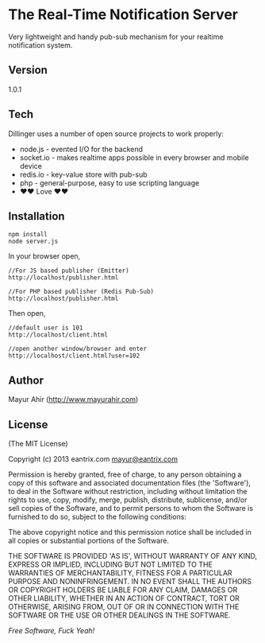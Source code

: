 The Real-Time Notification Server
=========

Very lightweight and handy pub-sub mechanism for your realtime notification system.

Version
-

1.0.1

Tech
-----------

Dillinger uses a number of open source projects to work properly:

* node.js - evented I/O for the backend
* socket.io - makes realtime apps possible in every browser and mobile device
* redis.io - key-value store with pub-sub
* php - general-purpose, easy to use scripting language 
* ♥♥ Love ♥♥

Installation
--------------

```
npm install
node server.js
```
In your browser open,
```
//For JS based publisher (Emitter)
http://localhost/publisher.html

//For PHP based publisher (Redis Pub-Sub)
http://localhost/publisher.html
```

Then open,
```
//default user is 101
http://localhost/client.html

//open another window/browser and enter
http://localhost/client.html?user=102
```

Author
-
Mayur Ahir (http://www.mayurahir.com)

License
-

(The MIT License)

Copyright (c) 2013 eantrix.com <mayur@eantrix.com>

Permission is hereby granted, free of charge, to any person obtaining a copy of this software and associated documentation files (the 'Software'), to deal in the Software without restriction, including without limitation the rights to use, copy, modify, merge, publish, distribute, sublicense, and/or sell copies of the Software, and to permit persons to whom the Software is furnished to do so, subject to the following conditions:

The above copyright notice and this permission notice shall be included in all copies or substantial portions of the Software.

THE SOFTWARE IS PROVIDED 'AS IS', WITHOUT WARRANTY OF ANY KIND, EXPRESS OR IMPLIED, INCLUDING BUT NOT LIMITED TO THE WARRANTIES OF MERCHANTABILITY, FITNESS FOR A PARTICULAR PURPOSE AND NONINFRINGEMENT. IN NO EVENT SHALL THE AUTHORS OR COPYRIGHT HOLDERS BE LIABLE FOR ANY CLAIM, DAMAGES OR OTHER LIABILITY, WHETHER IN AN ACTION OF CONTRACT, TORT OR OTHERWISE, ARISING FROM, OUT OF OR IN CONNECTION WITH THE SOFTWARE OR THE USE OR OTHER DEALINGS IN THE SOFTWARE.

*Free Software, Fuck Yeah!*